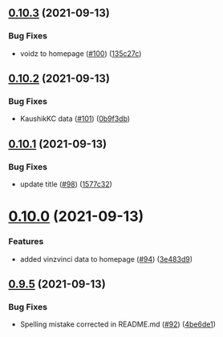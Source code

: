 ## [0.10.3](https://github.com/EddieHubCommunity/LinkFree/compare/v0.10.2...v0.10.3) (2021-09-13)


### Bug Fixes

* voidz to homepage ([#100](https://github.com/EddieHubCommunity/LinkFree/issues/100)) ([135c27c](https://github.com/EddieHubCommunity/LinkFree/commit/135c27cf34aa9f4c00cb3b18d9aecb5eb65c9936))



## [0.10.2](https://github.com/EddieHubCommunity/LinkFree/compare/v0.10.1...v0.10.2) (2021-09-13)


### Bug Fixes

* KaushikKC data ([#101](https://github.com/EddieHubCommunity/LinkFree/issues/101)) ([0b9f3db](https://github.com/EddieHubCommunity/LinkFree/commit/0b9f3dbdfdef1b28df9945c381aad22c1c8c16df))



## [0.10.1](https://github.com/EddieHubCommunity/LinkFree/compare/v0.10.0...v0.10.1) (2021-09-13)


### Bug Fixes

* update title ([#98](https://github.com/EddieHubCommunity/LinkFree/issues/98)) ([1577c32](https://github.com/EddieHubCommunity/LinkFree/commit/1577c320709013fd9b88d97c1d12560a9f9c57e4))



# [0.10.0](https://github.com/EddieHubCommunity/LinkFree/compare/v0.9.5...v0.10.0) (2021-09-13)


### Features

* added vinzvinci data to homepage ([#94](https://github.com/EddieHubCommunity/LinkFree/issues/94)) ([3e483d9](https://github.com/EddieHubCommunity/LinkFree/commit/3e483d9676cff0467ce59a201b3b5bd8b35d7e64))



## [0.9.5](https://github.com/EddieHubCommunity/LinkFree/compare/v0.9.4...v0.9.5) (2021-09-13)


### Bug Fixes

* Spelling mistake corrected in README.md ([#92](https://github.com/EddieHubCommunity/LinkFree/issues/92)) ([4be6de1](https://github.com/EddieHubCommunity/LinkFree/commit/4be6de16dc32999ad4bf6cbfbee3db8ae19d8657))



